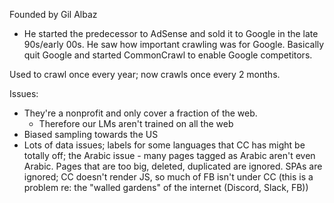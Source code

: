 Founded by Gil Albaz
- He started the predecessor to AdSense and sold it to Google in the late 90s/early 00s. He saw how important crawling was for Google. Basically quit Google and started CommonCrawl to enable Google competitors.


Used to crawl once every year; now crawls once every 2 months.

Issues:
- They're a nonprofit and only cover a fraction of the web.
	- Therefore our LMs aren't trained on all the web
- Biased sampling towards the US
- Lots of data issues; labels for some languages that CC has might be totally off; the Arabic issue - many pages tagged as Arabic aren't even Arabic. Pages that are too big, deleted, duplicated are ignored. SPAs are ignored; CC doesn't render JS, so much of FB isn't under CC (this is a problem re: the "walled gardens" of the internet (Discord, Slack, FB))